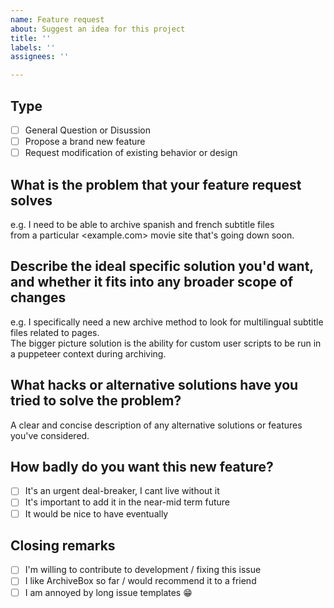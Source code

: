 ```yaml
---
name: Feature request
about: Suggest an idea for this project
title: ''
labels: ''
assignees: ''

---
```


## Type 

 - [ ] General Question or Disussion
 - [ ] Propose a brand new feature
 - [ ] Request modification of existing behavior or design

## What is the problem that your feature request solves
e.g. I need to be able to archive spanish and french subtitle files  
from a particular <example.com> movie site that's going down soon.

## Describe the ideal specific solution you'd want, and whether it fits into any broader scope of changes
e.g.  I specifically need a new archive method to look for multilingual subtitle files related to pages.  
The bigger picture solution is the ability for custom user scripts to be run in a puppeteer context during archiving.

## What hacks or alternative solutions have you tried to solve the problem?
A clear and concise description of any alternative solutions or features you've considered.

## How badly do you want this new feature?

 - [ ] It's an urgent deal-breaker, I cant live without it
 - [ ] It's important to add it in the near-mid term future
 - [ ] It would be nice to have eventually

## Closing remarks

 - [ ] I'm willing to contribute to development / fixing this issue
 - [ ] I like ArchiveBox so far / would recommend it to a friend
 - [ ] I am annoyed by long issue templates 😁
